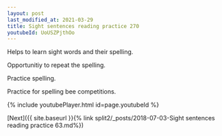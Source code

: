 ```yaml
---
layout: post
last_modified_at: 2021-03-29
title: Sight sentences reading practice 270
youtubeId: UoUSZPjthOo
---
```

 
 
Helps to learn sight words and their spelling.

Opportunitiy to repeat the spelling. 

Practice spelling. 
 
Practice for spelling bee competitions. 
 
{% include youtubePlayer.html id=page.youtubeId %}
 
 

[Next]({{ site.baseurl }}{% link  split2/_posts/2018-07-03-Sight sentences reading practice 63.md%})
 
